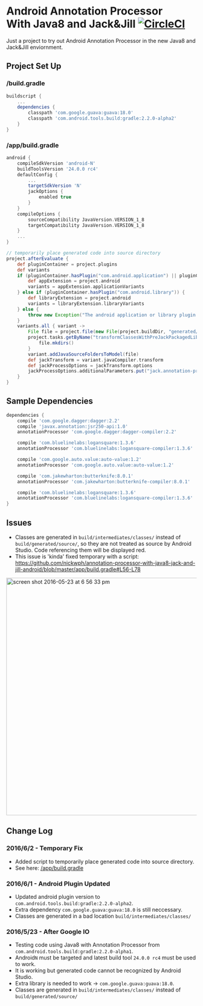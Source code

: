 # Android Annotation Processor<br/>With Java8 and Jack&Jill [![CircleCI](https://circleci.com/gh/nickwph/annotation-processor-with-java8-jack-and-jill-android.svg?style=svg)](https://circleci.com/gh/nickwph/annotation-processor-with-java8-jack-and-jill-android)

Just a project to try out Android Annotation Processor in the new Java8 and Jack&Jill enviornment.

## Project Set Up

### /build.gradle
```groovy
buildscript {
    ...
    dependencies {
        classpath 'com.google.guava:guava:18.0'
        classpath 'com.android.tools.build:gradle:2.2.0-alpha2'
    }
}
```

### /app/build.gradle
```groovy
android {
    compileSdkVersion 'android-N'
    buildToolsVersion '24.0.0 rc4'
    defaultConfig {
        ...
        targetSdkVersion 'N'
        jackOptions {
            enabled true
        }
    }
    compileOptions {
        sourceCompatibility JavaVersion.VERSION_1_8
        targetCompatibility JavaVersion.VERSION_1_8
    }
    ...
}
```
```groovy
// temporarily place generated code into source directory
project.afterEvaluate {
    def pluginContainer = project.plugins
    def variants
    if (pluginContainer.hasPlugin("com.android.application") || pluginContainer.hasPlugin("com.android.test")) {
        def appExtension = project.android
        variants = appExtension.applicationVariants
    } else if (pluginContainer.hasPlugin("com.android.library")) {
        def libraryExtension = project.android
        variants = libraryExtension.libraryVariants
    } else {
        throw new Exception("The android application or library plugin must be applied to the project")
    }
    variants.all { variant ->
        File file = project.file(new File(project.buildDir, "generated/source/annotationProcessor/${variant.name}"))
        project.tasks.getByName("transformClassesWithPreJackPackagedLibrariesFor${variant.name.capitalize()}").doFirst {
            file.mkdirs()
        }
        variant.addJavaSourceFoldersToModel(file)
        def jackTransform = variant.javaCompiler.transform
        def jackProcessOptions = jackTransform.options
        jackProcessOptions.additionalParameters.put("jack.annotation-processor.source.output", file.absolutePath)
    }
}
```

## Sample Dependencies
```groovy
dependencies {
    compile 'com.google.dagger:dagger:2.2'
    compile 'javax.annotation:jsr250-api:1.0'
    annotationProcessor 'com.google.dagger:dagger-compiler:2.2'

    compile 'com.bluelinelabs:logansquare:1.3.6'
    annotationProcessor 'com.bluelinelabs:logansquare-compiler:1.3.6'

    compile 'com.google.auto.value:auto-value:1.2'
    annotationProcessor 'com.google.auto.value:auto-value:1.2'

    compile 'com.jakewharton:butterknife:8.0.1'
    annotationProcessor 'com.jakewharton:butterknife-compiler:8.0.1'

    compile 'com.bluelinelabs:logansquare:1.3.6'
    annotationProcessor 'com.bluelinelabs:logansquare-compiler:1.3.6'
}
```

## Issues

- Classes are generated in `build/intermediates/classes/` instead of `build/generated/source/`, so they are not treated as source by Android Studio. Code referencing them will be displayed red.
- This issue is 'kinda' fixed temporary with a script: https://github.com/nickwph/annotation-processor-with-java8-jack-and-jill-android/blob/master/app/build.gradle#L56-L78
<img width="628" alt="screen shot 2016-05-23 at 6 56 33 pm" src="https://cloud.githubusercontent.com/assets/623060/15487134/bdffbebc-2118-11e6-9416-2cbe49dff288.png">

## Change Log

### 2016/6/2 - Temporary Fix
- Added script to temporarily place generated code into source directory.
- See here: [/app/build.gradle](https://github.com/nickwph/annotation-processor-with-java8-jack-and-jill-android/blob/master/app/build.gradle#L56-L78)

### 2016/6/1 - Android Plugin Updated

- Updated android plugin version to `com.android.tools.build:gradle:2.2.0-alpha2`.
- Extra dependency `com.google.guava:guava:18.0` is still neccessary.
- Classes are generated in a bad location `build/intermediates/classes/`

### 2016/5/23 - After Google IO

- Testing code using Java8 with Annotation Processor from `com.android.tools.build:gradle:2.2.0-alpha1`.
- Android`N` must be targeted and latest build tool `24.0.0 rc4` must be used to work.
- It is working but generated code cannot be recognized by Android Studio.
- Extra library is needed to work -> `com.google.guava:guava:18.0`.
- Classes are generated in `build/intermediates/classes/` instead of `build/generated/source/`

